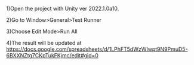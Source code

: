 1)Open the project with Unity ver 2022.1.0a10.

2)Go to Window>General>Test Runner

3)Choose Edit Mode>Run All

4)The result will be updated at https://docs.google.com/spreadsheets/d/1LPhFT5dWzWIwpt9N9PmuD5-6BXXNZtg7CKpTukFKjmc/edit#gid=0
